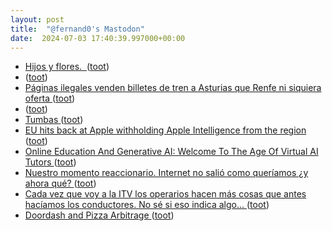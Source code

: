 ```yaml
---
layout: post
title:  "@fernand0's Mastodon"
date:  2024-07-03 17:40:39.997000+00:00
---
```

*  [Hijos y flores.  ](https://avecesunafoto.wordpress.com/2024/07/03/hijos-y-flores) ([toot](https://mastodon.social/@fernand0/112723783843536012))
*  [ ](https://mastodon.nu/@proteusbcn) ([toot](https://mastodon.social/@fernand0/112723752579799903))
*  [Páginas ilegales venden billetes de tren a Asturias que Renfe ni siquiera oferta ](https://www.lne.es/asturias/2024/06/30/paginas-ilegales-venden-billetes-tren-104563526.htm) ([toot](https://mastodon.social/@fernand0/112723664393014039))
*  [ ](https://mastodon.nu/@proteusbcn) ([toot](https://mastodon.social/@fernand0/112723529370352177))
*  [Tumbas ](https://www.flickr.com/photos/fernand0/53794970035) ([toot](https://mastodon.social/@fernand0/112723428147111342))
*  [EU hits back at Apple withholding Apple Intelligence from the region ](https://appleinsider.com/articles/24/06/28/eu-hits-back-at-apple-withholding-apple-intelligence-from-the-region/amp) ([toot](https://mastodon.social/@fernand0/112723426225375049))
*  [Online Education And Generative AI: Welcome To The Age Of Virtual AI Tutors ](https://www.forbes.com/sites/bernardmarr/2024/06/06/online-education-and-generative-ai-welcome-to-the-age-of-virtual-ai-tutors) ([toot](https://mastodon.social/@fernand0/112723296669939178))
*  [Nuestro momento reaccionario. Internet no salió como queríamos ¿y ahora qué? ](https://www.error500.net/p/nuestro-momento-reaccionario-internet?triedRedirect=tru) ([toot](https://mastodon.social/@fernand0/112722993113340198))
*  [Cada vez que voy a la ITV los operarios hacen más cosas que antes hacíamos los conductores. No sé si eso indica algo... ](https://mastodon.social/@fernand0/112722825413737362) ([toot](https://mastodon.social/@fernand0/112722825413737362))
*  [Doordash and Pizza Arbitrage ](https://www.readmargins.com/p/doordash-and-pizza-arbitrag) ([toot](https://mastodon.social/@fernand0/112722258723941206))
